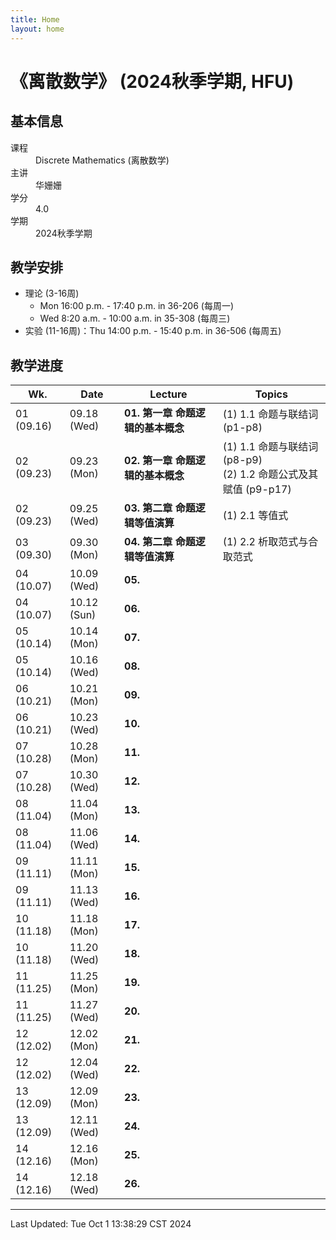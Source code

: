 ```yaml
---
title: Home
layout: home
---
```

# 《离散数学》 (2024秋季学期, HFU)

## 基本信息

<dl>
  <dt>课程</dt>
  <dd>Discrete Mathematics (离散数学)</dd>
  <dt>主讲</dt>
  <dd>华姗姗</dd>
  <dt>学分</dt>
  <dd>4.0</dd>
  <dt>学期</dt>
  <dd>2024秋季学期</dd>
</dl>

## 教学安排

- 理论 (3-16周)
	- Mon 16:00 p.m. - 17:40 p.m. in 36-206 (每周一)
	- Wed 8:20 a.m. - 10:00 a.m. in 35-308 (每周三)
- 实验 (11-16周)：Thu 14:00 p.m. - 15:40 p.m. in 36-506 (每周五)

## 教学进度

| Wk.        | Date        | Lecture               | Topics                                              |
| ---------- | ----------- | --------------------- | --------------------------------------------------- |
| 01 (09.16) | 09.18 (Wed) | **01. 第一章 命题逻辑的基本概念** | (1) 1.1 命题与联结词 (p1-p8)                              |
| 02 (09.23) | 09.23 (Mon) | **02. 第一章 命题逻辑的基本概念** | (1) 1.1 命题与联结词 (p8-p9)<br>(2) 1.2 命题公式及其赋值 (p9-p17) |
| 02 (09.23) | 09.25 (Wed) | **03. 第二章 命题逻辑等值演算**  | (1) 2.1 等值式                                         |
| 03 (09.30) | 09.30 (Mon) | **04. 第二章 命题逻辑等值演算**  | (1) 2.2 析取范式与合取范式                                   |
| 04 (10.07) | 10.09 (Wed) | **05.**               |                                                     |
| 04 (10.07) | 10.12 (Sun) | **06.**               |                                                     |
| 05 (10.14) | 10.14 (Mon) | **07.**               |                                                     |
| 05 (10.14) | 10.16 (Wed) | **08.**               |                                                     |
| 06 (10.21) | 10.21 (Mon) | **09.**               |                                                     |
| 06 (10.21) | 10.23 (Wed) | **10.**               |                                                     |
| 07 (10.28) | 10.28 (Mon) | **11.**               |                                                     |
| 07 (10.28) | 10.30 (Wed) | **12.**               |                                                     |
| 08 (11.04) | 11.04 (Mon) | **13.**               |                                                     |
| 08 (11.04) | 11.06 (Wed) | **14.**               |                                                     |
| 09 (11.11) | 11.11 (Mon) | **15.**               |                                                     |
| 09 (11.11) | 11.13 (Wed) | **16.**               |                                                     |
| 10 (11.18) | 11.18 (Mon) | **17.**               |                                                     |
| 10 (11.18) | 11.20 (Wed) | **18.**               |                                                     |
| 11 (11.25) | 11.25 (Mon) | **19.**               |                                                     |
| 11 (11.25) | 11.27 (Wed) | **20.**               |                                                     |
| 12 (12.02) | 12.02 (Mon) | **21.**               |                                                     |
| 12 (12.02) | 12.04 (Wed) | **22.**               |                                                     |
| 13 (12.09) | 12.09 (Mon) | **23.**               |                                                     |
| 13 (12.09) | 12.11 (Wed) | **24.**               |                                                     |
| 14 (12.16) | 12.16 (Mon) | **25.**               |                                                     |
| 14 (12.16) | 12.18 (Wed) | **26.**               |                                                     |

---

Last Updated: Tue Oct  1 13:38:29 CST 2024